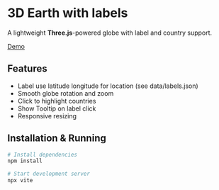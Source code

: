 # 3D Earth with labels

A lightweight **Three.js**-powered globe with label and country support.

[Demo](https://nilsslui.github.io/threejs-label-earth/)

## Features
- Label use latitude longitude for location (see data/labels.json)
- Smooth globe rotation and zoom
- Click to highlight countries 
- Show Tooltip on label click
- Responsive resizing

## Installation & Running

```bash
# Install dependencies
npm install

# Start development server
npx vite
